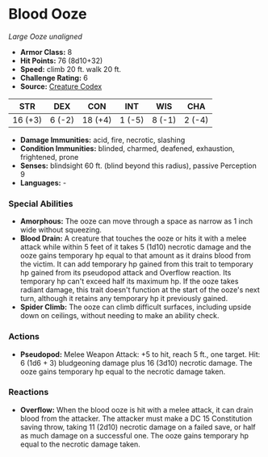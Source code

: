 # Blood Ooze

*Large* *Ooze* *unaligned*

- **Armor Class:** 8
- **Hit Points:** 76 (8d10+32)
- **Speed:** climb 20 ft. walk 20 ft.
- **Challenge Rating:** 6
- **Source:** [Creature Codex](https://koboldpress.com/kpstore/product/creature-codex-for-5th-edition-dnd/)

| STR | DEX | CON | INT | WIS | CHA |
| --- | --- | --- | --- | --- | --- |
| 16 (+3) | 6 (-2) | 18 (+4) | 1 (-5) | 8 (-1) | 2 (-4) |

- **Damage Immunities:** acid, fire, necrotic, slashing
- **Condition Immunities:** blinded, charmed, deafened, exhaustion, frightened, prone
- **Senses:** blindsight 60 ft. (blind beyond this radius), passive Perception 9
- **Languages:** -
### Special Abilities
- **Amorphous:** The ooze can move through a space as narrow as 1 inch wide without squeezing.
- **Blood Drain:** A creature that touches the ooze or hits it with a melee attack while within 5 feet of it takes 5 (1d10) necrotic damage and the ooze gains temporary hp equal to that amount as it drains blood from the victim. It can add temporary hp gained from this trait to temporary hp gained from its pseudopod attack and Overflow reaction. Its temporary hp can't exceed half its maximum hp. If the ooze takes radiant damage, this trait doesn't function at the start of the ooze's next turn, although it retains any temporary hp it previously gained.
- **Spider Climb:** The ooze can climb difficult surfaces, including upside down on ceilings, without needing to make an ability check.
### Actions
- **Pseudopod:** Melee Weapon Attack: +5 to hit, reach 5 ft., one target. Hit: 6 (1d6 + 3) bludgeoning damage plus 16 (3d10) necrotic damage. The ooze gains temporary hp equal to the necrotic damage taken.
### Reactions
- **Overflow:** When the blood ooze is hit with a melee attack, it can drain blood from the attacker. The attacker must make a DC 15 Constitution saving throw, taking 11 (2d10) necrotic damage on a failed save, or half as much damage on a successful one. The ooze gains temporary hp equal to the necrotic damage taken.
